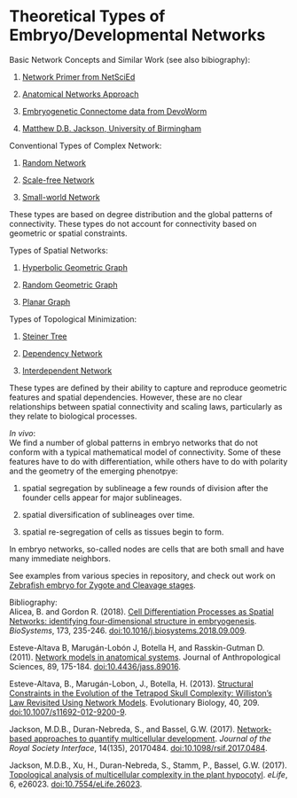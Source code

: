 # Theoretical Types of Embryo/Developmental Networks

Basic Network Concepts and Similar Work (see also bibiography):  
1. [Network Primer from NetSciEd](https://sites.google.com/a/binghamton.edu/netscied/teaching-learning/network-concepts)  

2. [Anatomical Networks Approach](https://anatomicalnetworks.com/)  

3. [Embryogenetic Connectome data from DevoWorm](https://github.com/devoworm/embryogenetic-connectome)  

4. [Matthew D.B. Jackson, University of Birmingham](https://www.researchgate.net/profile/Matthew_Jackson22)  

Conventional Types of Complex Network:  
1. [Random Network](https://en.wikipedia.org/wiki/Random_graph)  

2. [Scale-free Network](https://en.wikipedia.org/wiki/Scale-free_network)  

3. [Small-world Network](https://en.wikipedia.org/wiki/Small-world_network)  

These types are based on degree distribution and the global patterns of connectivity. These types do not account for connectivity based on geometric or spatial constraints.  

Types of Spatial Networks:  
1. [Hyperbolic Geometric Graph](https://en.wikipedia.org/wiki/Hyperbolic_geometric_graph)  

2. [Random Geometric Graph](https://en.wikipedia.org/wiki/Random_geometric_graph)  

3. [Planar Graph](https://en.wikipedia.org/wiki/Planar_graph)  

Types of Topological Minimization:
1. [Steiner Tree](https://en.wikipedia.org/wiki/Steiner_tree_problem)  

2. [Dependency Network](https://en.wikipedia.org/wiki/Dependency_network)  

3. [Interdependent Network](https://en.wikipedia.org/wiki/Interdependent_networks)  

These types are defined by their ability to capture and reproduce geometric features and spatial dependencies. However, these are no clear relationships between spatial connectivity and scaling laws, particularly as they relate to biological processes.  

_In vivo_:  
We find a number of global patterns in embryo networks that do not conform with a typical mathematical model of connectivity. Some of these features have to do with differentiation, while others have to do with polarity and the geometry of the emerging phenotpye:  

1) spatial segregation by sublineage a few rounds of division after the founder cells appear for major sublineages. 

2) spatial diversification of sublineages over time.

3) spatial re-segregation of cells as tissues begin to form.

In embryo networks, so-called nodes are cells that are both small and have many immediate neighbors.  

See examples from various species in repository, and check out work on [Zebrafish embryo for Zygote and Cleavage stages](https://github.com/devoworm/zebrafish-embryo).  


Bibliography:  
Alicea, B. and Gordon R. (2018). [Cell Differentiation Processes as Spatial Networks: identifying four-dimensional structure in embryogenesis](https://www.sciencedirect.com/science/article/pii/S030326471830220X?via%3Dihub). _BioSystems_, 173, 235-246. [doi:10.1016/j.biosystems.2018.09.009](https://www.sciencedirect.com/science/article/pii/S030326471830220X?via%3Dihub).

Esteve-Altava B, Marugán-Lobón J, Botella H, and Rasskin-Gutman D. (2011). [Network models in anatomical systems](https://www.researchgate.net/publication/51632144_Network_Models_in_Anatomical_Systems). Journal of Anthropological Sciences, 89, 175-184. [doi:10.4436/jass.89016](https://www.researchgate.net/publication/51632144_Network_Models_in_Anatomical_Systems).

Esteve-Altava, B., Marugán-Lobon, J., Botella, H. (2013). [Structural Constraints in the Evolution of the Tetrapod Skull Complexity: Williston’s Law Revisited Using Network Models](https://doi.org/10.1007/s11692-012-9200-9). Evolutionary Biology, 40, 209. [doi:10.1007/s11692-012-9200-9](https://doi.org/10.1007/s11692-012-9200-9).

Jackson, M.D.B., Duran-Nebreda, S., and Bassel, G.W. (2017). [Network-based approaches to quantify multicellular development](https://royalsocietypublishing.org/doi/full/10.1098/rsif.2017.0484). _Journal of the Royal Society Interface_, 14(135), 20170484. [doi:10.1098/rsif.2017.0484](https://royalsocietypublishing.org/doi/full/10.1098/rsif.2017.0484).

Jackson, M.D.B., Xu, H., Duran-Nebreda, S., Stamm, P., Bassel, G.W. (2017). [Topological analysis of multicellular complexity in the plant hypocotyl](https://elifesciences.org/articles/26023). _eLife_, 6, e26023. [doi:10.7554/eLife.26023](https://elifesciences.org/articles/26023).
